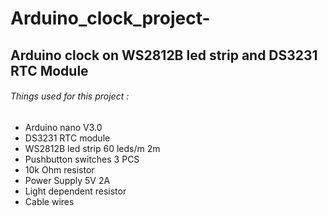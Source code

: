 # Arduino_clock_project-
## Arduino clock on WS2812B led strip  and DS3231 RTC Module

###### Things used for this project :
* Arduino nano V3.0
* DS3231 RTC module
* WS2812B led strip 60 leds/m  2m
* Pushbutton switches 3 PCS
* 10k Ohm resistor
* Power Supply 5V 2A   
* Light dependent resistor
* Cable wires
